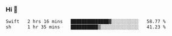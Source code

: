 ### Hi 👋

<!--START_SECTION:waka-->

```txt
Swift   2 hrs 16 mins   ██████████████▓░░░░░░░░░░   58.77 %
sh      1 hr 35 mins    ██████████▒░░░░░░░░░░░░░░   41.23 %
```

<!--END_SECTION:waka-->
